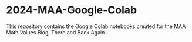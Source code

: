 # 2024-MAA-Google-Colab
This repository contains the Google Colab notebooks created for the MAA Math Values Blog, There and Back Again.
